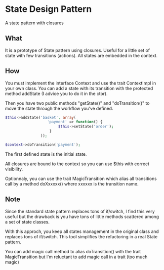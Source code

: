 # State Design Pattern

A state pattern with closures

## What

It is a prototype of State pattern using closures. Useful for a little set of state
with few transitions (actions). All states are embedded in the context.

## How

You must implement the interface Context and use the trait ContextImpl in your own
class. You can add a state with its transition with the protected method addState (I
advice you to do it in the ctor).

Then you have two public methods "getState()" and "doTransition()" to move the state
through the workflow you've defined.

```php
$this->addState('basket', array(
                   'payment' => function() {
                        $this->setState('order');
                    }
                ));

$context->doTransition('payment');             
```

The first defined state is the initial state.

All closures are bound to the context so you can use $this with correct visibility.

Optionnaly, you can use the trait MagicTransition which alias all transitions call
by a method doXxxxxx() where xxxxxx is the transition name. 

## Note

Since the standard state pattern replaces tons of if/switch, I find this very useful but 
the drawback is you have tons of little methods scattered among a set of state classes.

With this approch, you keep all states management in the original class and replaces
tons of if/switch. This tool simplifies the refactoring in a real State pattern.

You can add magic call method to alias doTransition() with the trait MagicTransition
but I'm reluctant to add magic call in a trait (too much magic)
